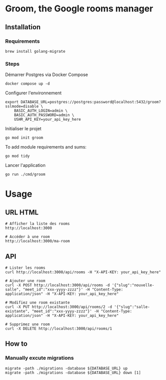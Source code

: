 # Groom, the Google rooms manager

## Installation

### Requirements

```shell
brew install golang-migrate
```

### Steps

Démarrer Postgres via Docker Compose

```shell
docker compose up -d
```

Configurer l'environnement

```shell
export DATABASE_URL=postgres://postgres:password@localhost:5432/groom?sslmode=disable \
    BASIC_AUTH_LOGIN=admin \
    BASIC_AUTH_PASSWORD=admin \
    USHR_API_KEY=your_api_key_here
```

Initialiser le projet

```shell
go mod init groom
```

To add module requirements and sums:

```shell
go mod tidy
```

Lancer l'application

```shell
go run ./cmd/groom
````

# Usage

## URL HTML

```shell
# Afficher la liste des rooms
http://localhost:3000

# Accéder à une room 
http://localhost:3000/ma-room
```

## API

```shell
# Lister les rooms
curl http://localhost:3000/api/rooms -H "X-API-KEY: your_api_key_here" 

# Ajouter une room
curl -X POST http://localhost:3000/api/rooms -d '{"slug":"nouvelle-salle", "meet_id":"xxx-yyyy-zzzz"}' -H "Content-Type: application/json" -H "X-API-KEY: your_api_key_here" 

# Modifiez une room existante
curl -X PUT http://localhost:3000/api/rooms/2 -d '{"slug":"salle-existante", "meet_id":"xxx-yyyy-zzzz"}' -H "Content-Type: application/json" -H "X-API-KEY: your_api_key_here" 

# Supprimez une room
curl -X DELETE http://localhost:3000/api/rooms/1
```


## How to

### Manually excute migrations

```shell
migrate -path ./migrations -database ${DATABASE_URL} up
migrate -path ./migrations -database ${DATABASE_URL} down [1]
```

